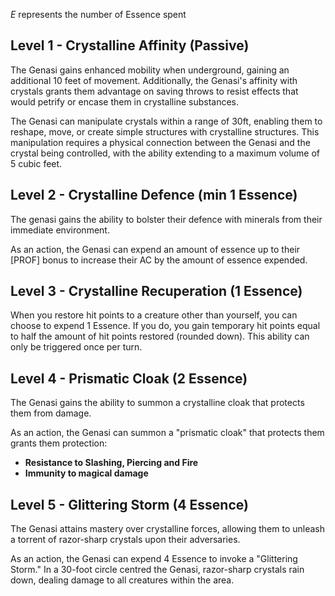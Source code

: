 *E* represents the number of Essence spent
## Level 1 - Crystalline Affinity (Passive)
The Genasi gains enhanced mobility when underground, gaining an additional 10 feet of movement. 
Additionally, the Genasi's affinity with crystals grants them advantage on saving throws to resist effects that would petrify or encase them in crystalline substances.

The Genasi can manipulate crystals within a range of 30ft, enabling them to reshape, move, or create simple structures with crystalline structures. This manipulation requires a physical connection between the Genasi and the crystal being controlled, with the ability extending to a maximum volume of 5 cubic feet.

## Level 2 - Crystalline Defence (min 1 Essence)
The genasi gains the ability to bolster their defence with minerals from their immediate environment.

As an action, the Genasi can expend an amount of essence up to their \[PROF\] bonus to increase their AC by the amount of essence expended.

## Level 3 - Crystalline Recuperation (1 Essence)

When you restore hit points to a creature other than yourself, you can choose to expend 1 Essence. If you do, you gain temporary hit points equal to half the amount of hit points restored (rounded down). This ability can only be triggered once per turn.

## Level 4 - Prismatic Cloak (2 Essence)
The Genasi gains the ability to summon a crystalline cloak that protects them from damage.

As an action, the Genasi can summon a "prismatic cloak" that protects them grants them protection:
- **Resistance to Slashing, Piercing and Fire**
- **Immunity to magical damage**
## Level 5 - Glittering Storm (4 Essence)
The Genasi attains mastery over crystalline forces, allowing them to unleash a torrent of razor-sharp crystals upon their adversaries.

As an action, the Genasi can expend 4 Essence to invoke a "Glittering Storm." In a 30-foot circle centred the Genasi, razor-sharp crystals rain down, dealing damage to all creatures within the area. 